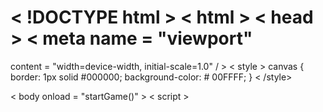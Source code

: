 # < !DOCTYPE html > < html > < head > < meta name = "viewport"
content = "width=device-width, initial-scale=1.0" / > < style >
    canvas {
    border: 1px solid #000000;
    background-color: # 00FFFF;
} < /style>
</head > < body onload = "startGame()" > < script >
<script>
  window.fbAsyncInit = function() {
    FB.init({
      appId      : '657143474492922',
      xfbml      : true,
      version    : 'v2.8'
    });

    // widowsNOTES
  };

  (function(d, s, id){
     var js, fjs = d.getElementsByTagName(s)[0];
     if (d.getElementById(id)) {return;}
     js = d.createElement(s); js.id = id;
     js.src = "//connect.facebook.net/en_US/sdk.js";
     fjs.parentNode.insertBefore(js, fjs);
var myGamePiece;

function startGame() {
    myGamePiece = new component(30, 30, "smiley.gif", 10, 120, "image");
    myGameArea.start();
}

var myGameArea = {
    canvas: document.createElement("canvas"),
    start: function () {
        this.canvas.width = 480;
        this.canvas.height = 270;
        this.context = this.canvas.getContext("2d");
        document.body.insertBefore(this.canvas, document.body.childNodes[0]);
        this.frameNo = 0;
        this.interval = setInterval(updateGameArea, 20);
    },
    clear: function () {
        this.context.clearRect(0, 0, this.canvas.width, this.canvas.height);
    },
    stop: function () {
        clearInterval(this.interval);
    }
}

    function component(width, height, color, x, y, type) {
        this.type = type;
        if (type == "image") {
            this.image = new Image();
            this.image.src = color;
        }
        this.width = width;
        this.height = height;
        this.speedX = 0;
        this.speedY = 0;
        this.x = x;
        this.y = y;
        this.update = function () {
            ctx = myGameArea.context;
            if (type == "image") {
                ctx.drawImage(this.image,
                    this.x,
                    this.y,
                    this.width, this.height);
            } else {
                ctx.fillStyle = color;
                ctx.fillRect(this.x, this.y, this.width, this.height);
            }
        }
        this.newPos = function () {
            this.x += this.speedX;
            this.y += this.speedY;
        }
    }

    function updateGameArea() {
        myGameArea.clear();
        myGamePiece.newPos();
        myGamePiece.update();
    }

    function move(dir) {
        myGamePiece.image.src = "angry.gif";
        if (dir == "up") {
            myGamePiece.speedY = -1;
        }
        if (dir == "down") {
            myGamePiece.speedY = 1;
        }
        if (dir == "left") {
            myGamePiece.speedX = -1;
        }
        if (dir == "right") {
            myGamePiece.speedX = 1;
        }
    }

    function clearmove() {
        myGamePiece.image.src = "smiley.gif";
        myGamePiece.speedX = 0;
        myGamePiece.speedY = 0;
    } < /script>
<div style="text-align:center;width:480px;">
  <button onmousedown="move('up')" onmouseup="clearmove()" ontouchstart="move('up')">UP</button > < br > < br > < button onmousedown = "move('left')"
onmouseup = "clearmove()"
ontouchstart = "move('left')" > LEFT < /button>
  <button onmousedown="move('right')" onmouseup="clearmove()" ontouchstart="move('right')">RIGHT</button > < br > < br > < button onmousedown = "move('down')"
onmouseup = "clearmove()"
ontouchstart = "move('down')" > DOWN < /button>
</div >

< p > & copy widowskenya 2016 & trade; < /p>
   }(document, 'script', 'facebook-jssdk'));
</script>
</body> </html>
